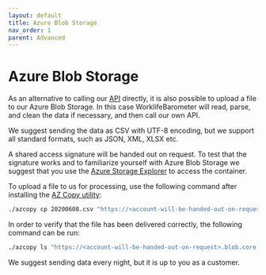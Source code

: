 ```yaml
---
layout: default
title: Azure Blob Storage
nav_order: 1
parent: Advanced
---
```


# Azure Blob Storage

As an alternative to calling our [API](./API.md) directly, it is also possible to upload a file to our Azure Blob Storage.
In this case WorklifeBarometer will read, parse, and clean the data if necessary, and then call our own API.

We suggest sending the data as CSV with UTF-8 encoding, but we support all standard formats, such as JSON, XML, XLSX etc.

A shared access signature will be handed out on request. To test that the signature works and to familiarize yourself with Azure Blob Storage we suggest that you use the [Azure Storage Explorer](https://azure.microsoft.com/en-us/features/storage-explorer/) to access the container.

To upload a file to us for processing, use the following command after installing the [AZ Copy utility](https://docs.microsoft.com/en-us/azure/storage/common/storage-use-azcopy-v10):
``` bash
./azcopy cp 20200608.csv "https://<account-will-be-handed-out-on-request>.blob.core.windows.net/container/20200608.csv?<shared-access-signature-will-be-handed-out-on-request>
```

In order to verify that the file has been delivered correctly, the following command can be run:

``` bash
./azcopy ls "https://<account-will-be-handed-out-on-request>.blob.core.windows.net/container?<shared-access-signature-will-be-handed-out-on-request>
```

We suggest sending data every night, but it is up to you as a customer.
